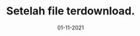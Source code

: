 ---
title: 'Setelah file terdownload.'
date: '01-11-2021'
url: 'https://res.cloudinary.com/dsclsqamv/image/upload/v1638889811/instalation_2_sfpge2.jpg'
content: 'Setelah proses download selesai, maka pindahkan file diatas ke sebuah folder kosong.'
---